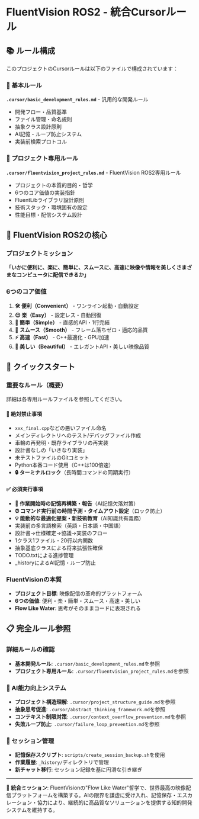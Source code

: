 # FluentVision ROS2 - 統合Cursorルール

## 📚 ルール構成

このプロジェクトのCursorルールは以下のファイルで構成されています：

### 📖 基本ルール
**`.cursor/basic_development_rules.md`** - 汎用的な開発ルール
- 開発フロー・品質基準
- ファイル管理・命名規則
- 抽象クラス設計原則
- AI記憶・ループ防止システム
- 実装前検索プロトコル

### 🎯 プロジェクト専用ルール  
**`.cursor/fluentvision_project_rules.md`** - FluentVision ROS2専用ルール
- プロジェクトの本質的目的・哲学
- 6つのコア価値の実装指針
- FluentLibライブラリ設計原則
- 技術スタック・環境固有の設定
- 性能目標・配信システム設計

## 🎯 FluentVision ROS2の核心

### プロジェクトミッション
**「いかに便利に、楽に、簡単に、スムースに、高速に映像や情報を美しくさまざまなコンピュータに配信できるか」**

### 6つのコア価値
1. **🛠️ 便利（Convenient）** - ワンライン起動・自動設定
2. **😌 楽（Easy）** - 設定レス・自動回復
3. **🎯 簡単（Simple）** - 直感的API・1行完結
4. **🌊 スムース（Smooth）** - フレーム落ちゼロ・適応的品質
5. **⚡ 高速（Fast）** - C++最適化・GPU加速
6. **🎨 美しい（Beautiful）** - エレガントAPI・美しい映像品質

## 🚀 クイックスタート

### 重要なルール（概要）
詳細は各専用ルールファイルを参照してください。

#### 🚫 絶対禁止事項
- `xxx_final.cpp`などの悪いファイル命名
- メインディレクトリへのテスト/デバッグファイル作成  
- 車輪の再発明・既存ライブラリの再実装
- 設計書なしの「いきなり実装」
- 未テストファイルのGitコミット
- Python本番コード使用（C++は100倍速）
- **🔒 ターミナルロック**（長時間コマンドの同期実行）

#### ✅ 必須実行事項
- **🧠 作業開始時の記憶再構築・報告**（AI記憶欠落対策）
- **⏰ コマンド実行前の時間予測・タイムアウト設定**（ロック防止）
- **💡 能動的な最適化提案・新技術教育**（AI知識共有義務）
- 実装前の多言語検索（英語・日本語・中国語）
- 設計書→仕様確定→協議→実装のフロー
- 1クラス1ファイル・20行以内関数
- 抽象基底クラスによる将来拡張性確保
- TODO.txtによる進捗管理
- _historyによるAI記憶・ループ防止

### FluentVisionの本質
- **プロジェクト目標**: 映像配信の革命的プラットフォーム
- **6つの価値**: 便利・楽・簡単・スムース・高速・美しい
- **Flow Like Water**: 思考がそのままコードに表現される

## 📋 完全ルール参照

### 詳細ルールの確認
- **基本開発ルール**: `.cursor/basic_development_rules.md`を参照
- **プロジェクト専用ルール**: `.cursor/fluentvision_project_rules.md`を参照

### 🧠 AI能力向上システム
- **プロジェクト構造理解**: `.cursor/project_structure_guide.md`を参照
- **抽象思考促進**: `.cursor/abstract_thinking_framework.md`を参照
- **コンテキスト制限対策**: `.cursor/context_overflow_prevention.md`を参照
- **失敗ループ防止**: `.cursor/failure_loop_prevention.md`を参照

### 🔄 セッション管理
- **記憶保存スクリプト**: `scripts/create_session_backup.sh`を使用
- **作業履歴**: `_history/`ディレクトリで管理
- **新チャット移行**: セッション記録を基に円滑な引き継ぎ

---

**🌟 統合ミッション**: FluentVisionの"Flow Like Water"哲学で、世界最高の映像配信プラットフォームを構築する。AIの限界を謙虚に受け入れ、記憶保存・エスカレーション・協力により、継続的に高品質なソリューションを提供する知的開発システムを維持する。
